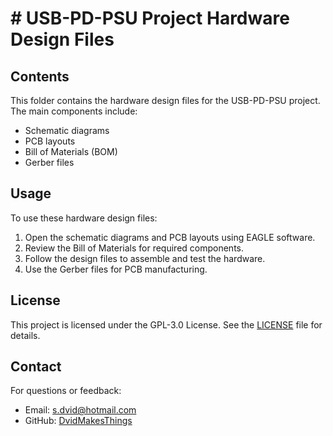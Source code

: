 # # USB-PD-PSU Project Hardware Design Files

## Contents
This folder contains the hardware design files for the USB-PD-PSU project. The main components include:
- Schematic diagrams
- PCB layouts
- Bill of Materials (BOM)
- Gerber files

## Usage
To use these hardware design files:
1. Open the schematic diagrams and PCB layouts using EAGLE software.
2. Review the Bill of Materials for required components.
3. Follow the design files to assemble and test the hardware.
4. Use the Gerber files for PCB manufacturing.

## License
This project is licensed under the GPL-3.0 License. See the [LICENSE](LICENSE) file for details.

## Contact
For questions or feedback:
- Email: [s.dvid@hotmail.com](mailto:s.dvid@hotmail.com)
- GitHub: [DvidMakesThings](https://github.com/DvidMakesThings)

